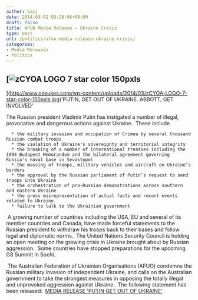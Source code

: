 ```yaml
---
author: bazj
date: 2014-03-02 03:28:06+00:00
draft: false
title: AFUO Media Release – Ukraine Crisis
type: post
url: /politics/afuo-media-release-ukraine-crisis/
categories:
- Media Releases
- Politics
---
```


## [![zCYOA LOGO 7 star color 150pxls](http://www.ozeukes.com/wp-content/uploads/2014/03/zCYOA-LOGO-7-star-color-150pxls.jpg)
](http://www.ozeukes.com/wp-content/uploads/2014/03/zCYOA-LOGO-7-star-color-150pxls.jpg)'PUTIN, GET OUT OF UKRAINE. ABBOTT, GET INVOLVED'


The Russian president Vladimir Putin has instigated a number of illegal, provocative and dangerous actions against Ukraine.  These include



	  * the military invasion and occupation of Crimea by several thousand Russian combat troops
	  * the violation of Ukraine's sovereignty and territorial integrity
	  * the breaking of a number of international treaties including the 1994 Budapest Memorandum and the bilateral agreement governing Russia's naval base in Sevastopol
	  * the massing of troops, military vehicles and aircraft on Ukraine’s borders
	  * the approval by the Russian parliament of Putin’s request to send troops into Ukraine
	  * the orchestration of pro-Russian demonstrations across southern and eastern Ukraine
	  * the gross misrepresentation of actual facts and recent events related to Ukraine
	  * failure to talk to the Ukrainian government

 A growing number of countries including the USA, EU and several of its member countries and Canada, have made forceful statements to the Russian president to withdraw his troops back to their bases and follow legal and diplomatic norms.  The United Nations Security Council is holding an open meeting on the growing crisis in Ukraine brought about by Russian aggression.  Some countries have stopped preparations for the upcoming G8 Summit in Sochi.

 The Australian Federation of Ukrainian Organisations (AFUO) condemns the Russian military invasion of independent Ukraine, and calls on the Australian government to take the strongest measures in opposing the totally illegal and unprovoked aggression against Ukraine.  The following statement has been released:  [MEDIA RELEASE 'PUTIN GET OUT OF UKRAINE'](http://www.ozeukes.com/wp-content/uploads/2014/03/MEDIA-RELEASE-PUTIN-GET-OUT-OF-UKRAINE.pdf)
